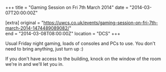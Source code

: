 +++
title = "Gaming Session on Fri 7th March 2014"
date = "2014-03-07T20:00:00Z"

[extra]
original = "https://uwcs.co.uk/events/gaming-session-on-fri-7th-march-2014-1474489089082/"    
end = "2014-03-08T08:00:00Z"
location = "DCS"
+++

Usual Friday night gaming, loads of consoles and PCs to use. You don't need to bring anything, just turn up :)

If you don't have access to the building, knock on the window of the room we're in and we'll let you in.

